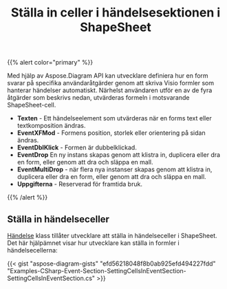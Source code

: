 ﻿---
title: Ställa in celler i händelsesektionen i ShapeSheet
type: docs
weight: 10
url: /sv/net/setting-cells-in-the-event-section-of-shapesheet/
description: Hantera händelseegenskaper för visio-filer.
---
{{% alert color="primary" %}} 

Med hjälp av Aspose.Diagram API kan utvecklare definiera hur en form svarar på specifika användaråtgärder genom att skriva Visio formler som hanterar händelser automatiskt. Närhelst användaren utför en av de fyra åtgärder som beskrivs nedan, utvärderas formeln i motsvarande ShapeSheet-cell.

- **Texten** - Ett händelseelement som utvärderas när en forms text eller textkomposition ändras.
- **EventXFMod** - Formens position, storlek eller orientering på sidan ändras.
- **EventDblKlick** - Formen är dubbelklickad.
- **EventDrop** En ny instans skapas genom att klistra in, duplicera eller dra en form, eller genom att dra och släppa en mall.
- **EventMultiDrop** - när flera nya instanser skapas genom att klistra in, duplicera eller dra en form, eller genom att dra och släppa en mall.
- **Uppgifterna** - Reserverad för framtida bruk.

{{% /alert %}} 
## **Ställa in händelseceller**
[Händelse](https://reference.aspose.com/diagram/net/aspose.diagram/event) klass tillåter utvecklare att ställa in händelseceller i ShapeSheet. Det här hjälpämnet visar hur utvecklare kan ställa in formler i händelsecellerna:

{{< gist "aspose-diagram-gists" "efd56218048f8b0ab925efd494227fdd" "Examples-CSharp-Event-Section-SettingCellsInEventSection-SettingCellsInEventSection.cs" >}}
